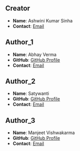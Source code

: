## Creator
- **Name**: Ashwini Kumar Sinha
- **Contact**: [Email](ashwini.sinha@efy.in)

## Author_1
- **Name**: Abhay Verma
- **GitHub**: [GitHub Profile](https://github.com/abhayverma21)
- **Contact**: [Email](av.verma.abhay.21@gmail.com)

## Author_2
- **Name**: Satywanti
- **GitHub**: [GitHub Profile](https://github.com/Satywanti)
- **Contact**: [Email](satywantikundu@gmail.com)

## Author_3
- **Name**: Manjeet Vishwakarma
- **GitHub**: [GitHub Profile](https://github.com/Manjeet473)
- **Contact**: [Email](manjeetvishwakarma446@gmail.com)

